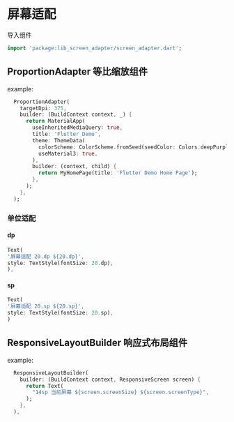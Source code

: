 # 屏幕适配
导入组件
```dart
import 'package:lib_screen_adapter/screen_adapter.dart';
```

## ProportionAdapter 等比缩放组件



example:
```dart
  ProportionAdapter(
    targetDpi: 375,
    builder: (BuildContext context, _) {
      return MaterialApp(
        useInheritedMediaQuery: true,
        title: 'Flutter Demo',
        theme: ThemeData(
          colorScheme: ColorScheme.fromSeed(seedColor: Colors.deepPurple),
          useMaterial3: true,
        ),
        builder: (context, child) {
          return MyHomePage(title: 'Flutter Demo Home Page');
        },
      );
    },
  );
```
### 单位适配
#### dp
```dart
Text(
'屏幕适配 20.dp ${20.dp}',
style: TextStyle(fontSize: 20.dp),
),
```
#### sp
```dart
Text(
'屏幕适配 20.sp ${20.sp}',
style: TextStyle(fontSize: 20.sp),
)
```

## ResponsiveLayoutBuilder 响应式布局组件

example:
```dart
  ResponsiveLayoutBuilder(
    builder: (BuildContext context, ResponsiveScreen screen) {
      return Text(
        "14sp 当前屏幕 ${screen.screenSize} ${screen.screenType}",
      );
    },
  ),
```